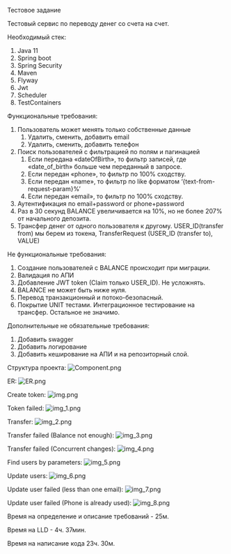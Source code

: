 Тестовое задание

Тестовый сервис по переводу денег со счета на счет.


Необходимый стек:
1. Java 11
2. Spring boot
3. Spring Security
4. Maven
5. Flyway
6. Jwt
7. Scheduler
8. TestContainers

Функциональные требования:

1. Пользователь может менять только собственные данные
    1. Удалить, сменить, добавить email
    2. Удалить, сменить, добавить телефон
2. Поиск пользователей с фильтрацией по полям и пагинацией
    1. Если передана «dateOfBirth», то фильтр записей, где «date_of_birth» больше чем переданный в запросе.
    2. Если передан «phone», то фильтр по 100% сходству.
    3. Если передан «name», то фильтр по like форматом ‘{text-from-request-param}%’
    4. Если передан «email», то фильтр по 100% сходству.
3. Аутентификация по email+password or phone+password
4. Раз в 30 секунд BALANCE увеличивается на 10%, но не более 207% от начального депозита.
5. Трансфер денег от одного пользователя к другому. USER_ID(transfer from) мы берем из токена, TransferRequest (USER_ID (transfer to), VALUE)

Не функциональные требования:

1. Создание пользователей с BALANCE происходит при миграции.
2. Валидация по АПИ
3. Добавление JWT token (Claim только USER_ID). Не усложнять.
4. BALANCE не может быть ниже нуля.
5. Перевод транзакционный и потоко-безопасный.
6. Покрытие UNIT тестами. Интеграционное тестирование на трансфер. Остальное не значимо.

Дополнительные не обязательные требования:

1. Добавить swagger
2. Добавить логирование
3. Добавить кеширование на АПИ и на репозиторный слой.

Структура проекта:
![Component.png](src/main/resources/static/Component.png)

ER:
![ER.png](src/main/resources/static/ER.png)

Create token:
![img.png](src/main/resources/static/img.png)

Token failed:
![img_1.png](src/main/resources/static/img_1.png)

Transfer:
![img_2.png](src/main/resources/static/img_2.png)

Transfer failed (Balance not enough):
![img_3.png](src/main/resources/static/img_3.png)

Transfer failed (Concurrent changes):
![img_4.png](src/main/resources/static/img_4.png)

Find users by parameters:
![img_5.png](src/main/resources/static/img_5.png)

Update users:
![img_6.png](src/main/resources/static/img_6.png)

Update user failed (less than one email):
![img_7.png](src/main/resources/static/img_7.png)

Update user failed (Phone is already used):
![img_8.png](src/main/resources/static/img_8.png)

Время на определение и описание требований - 25м.

Время на LLD - 4ч. 37мин.

Время на написание кода 23ч. 30м.
